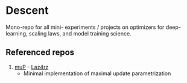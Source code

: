 # Descent
Mono-repo for all mini- experiments / projects on optimizers for deep-learning, scaling laws, and model training science.

## Referenced repos

1. [muP](https://github.com/Laz4rz/mup/tree/main) - [Laz4rz](https://github.com/Laz4rz)
   - Minimal implementation of maximal update parametrization 
